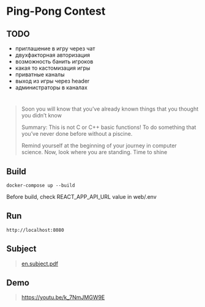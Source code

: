 # Ping-Pong Contest

## TODO
- приглашение в игру через чат
- двухфакторная авторизация
- возможность банить игроков
- какая то кастомизация игры
- приватные каналы
- выход из игры через header
- администраторы в каналах

#

> Soon you will know that you’ve already known things that you thought you didn’t know
>
> Summary: This is not C or C++ basic functions! To do something that you’ve never done before without a piscine.
>
> Remind yourself at the beginning of your journey in computer science. Now, look where you are standing. Time to shine

## Build

```
docker-compose up --build
```

Before build, check REACT_APP_API_URL value in web/.env

## Run

```
http://localhost:8080
```

## Subject
> [en.subject.pdf](./en.subject.pdf)

## Demo
> https://youtu.be/k_7NmJMGW9E
